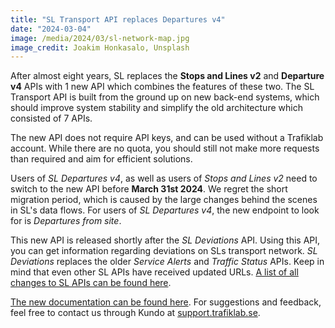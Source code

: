 ```yaml
---
title: "SL Transport API replaces Departures v4"
date: "2024-03-04"
image: /media/2024/03/sl-network-map.jpg
image_credit: Joakim Honkasalo, Unsplash
---
```


After almost eight years, SL replaces the **Stops and Lines v2** and **Departure v4** APIs with 1 new API which combines the features of these two.
The SL Transport API is built from the ground up on new back-end systems, which should improve system stability and simplify the old architecture which
consisted
of 7 APIs.

<!--more--> 

The new API does not require API keys, and can be used without a Trafiklab account. While there are no quota, you should still not make more requests than
required and aim for efficient solutions.

Users of _SL Departures v4_, as well as users of _Stops and Lines v2_ need to switch to the new API before **March 31st 2024**. We regret the short migration
period, which is caused by the large changes behind the scenes in SL's data flows. For users of _SL Departures v4_, the new endpoint to look for is _Departures
from site_.

This new API is released shortly after the _SL Deviations_ API. Using this API, you can get information regarding deviations on SLs transport network. _SL
Deviations_ replaces the older _Service Alerts_ and _Traffic Status_ APIs. Keep
in mind that even other SL APIs have received updated URLs. [A list of all changes to SL APIs can be found here](/api/trafiklab-apis/sl/_index.md).

[The new documentation can be found here](/api/trafiklab-apis/sl/transport.md). For suggestions and feedback, feel free to contact us through Kundo
at [support.trafiklab.se](https://support.trafiklab.se).

